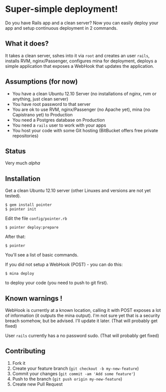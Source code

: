 # Super-simple deployment!

Do you have Rails app and a clean server? Now you can easily deploy your app and setup continuous deployment
in 2 commands.

## What it does?

It takes a clean server, sshes into it via `root` and creates an user `rails`, installs RVM, nginx/Passenger,
configures mina for deployment, deploys a simple application that exposes a WebHook that updates the application.

## Assumptions (for now)

* You have a clean Ubuntu 12.10 Server (no installations of nginx, rvm or anything, just clean server)
* You have root password to that server
* You are ok to use RVM, nginx/Passenger (no Apache yet), mina (no Capistrano yet) to Production
* You need a Postgres database on Production
* You need a `rails` user to work with your apps
* You host your code with some Git hosting (BitBucket offers free private repositories)

## Status

Very much *alpha*

## Installation

Get a clean Ubuntu 12.10 server (other Linuxes and versions are not yet tested).

    $ gem install pointer
    $ pointer init

Edit the file `config/pointer.rb`

    $ pointer deploy:prepare

After that:

    $ pointer

You'll see a list of basic commands.

If you did not setup a WebHook (POST) - you can do this:

    $ mina deploy

to deploy your code (you need to push to git first).

## Known warnings !

WebHook is currently at a known location, calling it with POST exposes a lot of information (it outputs the mina
output). I'm not sure yet that is a security breach somehow, but be advised. I'll update it later. (That will probably get fixed)

User `rails` currently has a no password sudo. (That will probably get fixed)

## Contributing

1. Fork it
2. Create your feature branch (`git checkout -b my-new-feature`)
3. Commit your changes (`git commit -am 'Add some feature'`)
4. Push to the branch (`git push origin my-new-feature`)
5. Create new Pull Request
